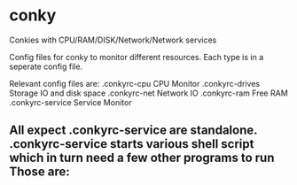 # conky
Conkies with CPU/RAM/DISK/Network/Network services

Config files for conky to monitor different resources. Each type is in a seperate config file.

Relevant config files are:
.conkyrc-cpu 	CPU Monitor
.conkyrc-drives Storage IO and disk space
.conkyrc-net Network IO 
.conkyrc-ram Free RAM
.conkyrc-service Service Monitor

All expect .conkyrc-service are standalone. 
.conkyrc-service starts various shell script which in turn need a few other programs to run
Those are: 
- 


